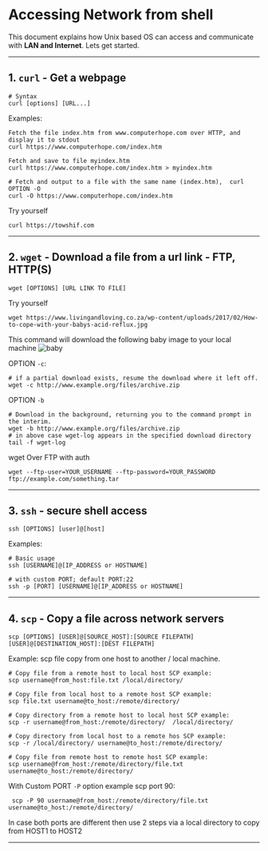 # Accessing Network from shell
This document explains how Unix based OS can access and communicate with **LAN and Internet**. Lets get started. 

---
## 1. `curl` - Get a webpage

    # Syntax
    curl [options] [URL...]

Examples: 

    Fetch the file index.htm from www.computerhope.com over HTTP, and display it to stdout
    curl https://www.computerhope.com/index.htm

    Fetch and save to file myindex.htm
    curl https://www.computerhope.com/index.htm > myindex.htm

    # Fetch and output to a file with the same name (index.htm),  curl OPTION -O
    curl -O https://www.computerhope.com/index.htm
    
Try yourself 

    curl https://towshif.com

---

## 2. `wget` - Download a file from a url link - FTP, HTTP(S)

    wget [OPTIONS] [URL LINK TO FILE]

Try yourself 

    wget https://www.livingandloving.co.za/wp-content/uploads/2017/02/How-to-cope-with-your-babys-acid-reflux.jpg

This command will download the following baby image to your local machine
![baby](https://www.livingandloving.co.za/wp-content/uploads/2017/02/How-to-cope-with-your-babys-acid-reflux.jpg)


OPTION `-c`: 

    # if a partial download exists, resume the download where it left off.
    wget -c http://www.example.org/files/archive.zip

OPTION `-b`

    # Download in the background, returning you to the command prompt in the interim.
    wget -b http://www.example.org/files/archive.zip
    # in above case wget-log appears in the specified download directory 
    tail -f wget-log


wget Over FTP with auth

    wget --ftp-user=YOUR_USERNAME --ftp-password=YOUR_PASSWORD ftp://example.com/something.tar




---
## 3. `ssh` - secure shell access 

    ssh [OPTIONS] [user]@[host]

Examples: 

    # Basic usage     
    ssh [USERNAME]@[IP_ADDRESS or HOSTNAME]

    # with custom PORT; default PORT:22
    ssh -p [PORT] [USERNAME]@[IP_ADDRESS or HOSTNAME]



---
## 4. `scp` - Copy a file across network servers

    scp [OPTIONS] [USER]@[SOURCE_HOST]:[SOURCE FILEPATH] [USER]@[DESTINATION_HOST]:[DEST FILEPATH]

Example: scp file copy from one host to another / local machine. 

    # Copy file from a remote host to local host SCP example:
    scp username@from_host:file.txt /local/directory/

    # Copy file from local host to a remote host SCP example:
    scp file.txt username@to_host:/remote/directory/

    # Copy directory from a remote host to local host SCP example:
    scp -r username@from_host:/remote/directory/  /local/directory/

    # Copy directory from local host to a remote hos SCP example:
    scp -r /local/directory/ username@to_host:/remote/directory/

    # Copy file from remote host to remote host SCP example:
    scp username@from_host:/remote/directory/file.txt username@to_host:/remote/directory/

With Custom PORT `-P` option example scp port 90: 
    
     scp -P 90 username@from_host:/remote/directory/file.txt username@to_host:/remote/directory/

In case both ports are different then use 2 steps via a local directory to copy from HOST1 to HOST2 

---
